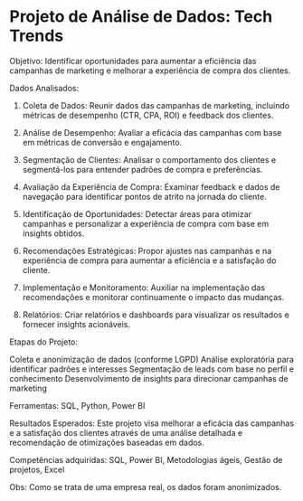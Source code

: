 # Projeto de Análise de Dados: Tech Trends

Objetivo: Identificar oportunidades para aumentar a eficiência das campanhas de marketing e melhorar a experiência de compra dos clientes.

Dados Analisados:

1. Coleta de Dados: Reunir dados das campanhas de marketing, incluindo métricas de desempenho (CTR, CPA, ROI) e feedback dos clientes.

2. Análise de Desempenho: Avaliar a eficácia das campanhas com base em métricas de conversão e engajamento.

3. Segmentação de Clientes: Analisar o comportamento dos clientes e segmentá-los para entender padrões de compra e preferências.

4. Avaliação da Experiência de Compra: Examinar feedback e dados de navegação para identificar pontos de atrito na jornada do cliente.

5. Identificação de Oportunidades: Detectar áreas para otimizar campanhas e personalizar a experiência de compra com base em insights obtidos.

6. Recomendações Estratégicas: Propor ajustes nas campanhas e na experiência de compra para aumentar a eficiência e a satisfação do cliente.

7. Implementação e Monitoramento: Auxiliar na implementação das recomendações e monitorar continuamente o impacto das mudanças.

8. Relatórios: Criar relatórios e dashboards para visualizar os resultados e fornecer insights acionáveis.

Etapas do Projeto:

Coleta e anonimização de dados (conforme LGPD)
Análise exploratória para identificar padrões e interesses
Segmentação de leads com base no perfil e conhecimento
Desenvolvimento de insights para direcionar campanhas de marketing

Ferramentas: SQL, Python, Power BI

Resultados Esperados: Este projeto visa melhorar a eficácia das campanhas e a satisfação dos clientes através de uma análise detalhada e recomendação de otimizações baseadas em dados.

Competências adquiridas: SQL, Power BI, Metodologias ágeis, Gestão de projetos, Excel

Obs: Como se trata de uma empresa real, os dados foram anonimizados.
